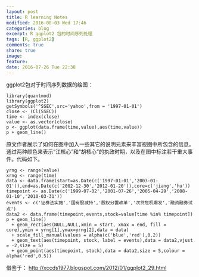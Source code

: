 ```yaml
---
layout: post
title: R learning Notes
modified: 2016-08-03 Wed 17:46
categories: blog
excerpt: R ggplot2 包的时间序列处理
tags: [R, ggplot2]
comments: true
share: true
image:
feature:
date: 2016-07-26 Tue 22:38
---
```


ggplot2包对于时间序列数据的绘图：

```
library(quantmod)
library(ggplot2)
getSymbols('^SSEC',src='yahoo',from = '1997-01-01')
close <- (Cl(SSEC))
time <- index(close)
value <- as.vector(close)
p <- ggplot(data.frame(time,value),aes(time,value))
p + geom_line()
```

原文作者展示了如何在图中加入一些其它的说明元素来丰富视图中所包含的信息。通过两种颜色来表示“江核心”和“胡核心”的执政时期，以及在图中标注若干重大事件。代码如下。

```
yrng <- range(value)
xrng <- range(time)
data <- data.frame(start=as.Date(c('1997-01-01','2003-01-01')),end=as.Date(c('2002-12-30','2012-01-20')),core=c('jiang','hu'))
timepoint <- as.Date(c('1999-07-02','2001-07-26','2005-04-29','2008-01-10','2010-03-31'))
events <- c('证券法实施','国有股减持','股权分置改革','次贷危机爆发','融资融券试点')
data2 <- data.frame(timepoint,events,stock=value[time %in% timepoint])
p + geom_line()
  + geom_rect(aes(NULL,NULL,xmin = start, xmax = end, fill = core),ymin = yrng[1],ymax=yrng[2],data = data)
  + scale_fill_manual(values = alpha(c('blue','red'),0.2))
  + geom_text(aes(timepoint, stock, label = events),data = data2,vjust = -2,size = 5)
  + geom_point(aes(timepoint, stock),data = data2,size = 5,colour = alpha('red',0.5))
```

借鉴于： http://xccds1977.blogspot.com/2012/01/ggplot2_29.html